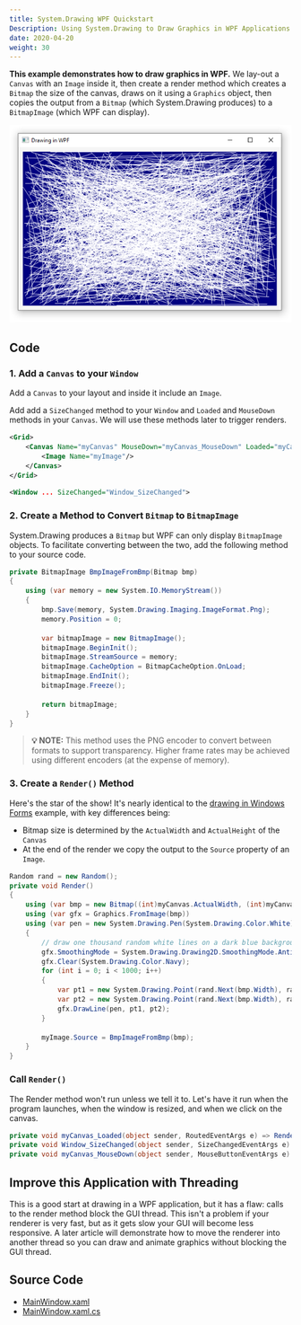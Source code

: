```yaml
---
title: System.Drawing WPF Quickstart
Description: Using System.Drawing to Draw Graphics in WPF Applications
date: 2020-04-20
weight: 30
---
```

**This example demonstrates how to draw graphics in WPF.** We lay-out a `Canvas` with an `Image` inside it, then create a render method which creates a `Bitmap` the size of the canvas, draws on it using a `Graphics` object, then copies the output from a `Bitmap` (which System.Drawing produces) to a `BitmapImage` (which WPF can display).

<img src="drawing-in-wpf.png" class="d-block mx-auto">

## Code

### 1. Add a `Canvas` to your `Window`

Add a `Canvas` to your layout and inside it include an `Image`. 

Add add a `SizeChanged` method to your `Window` and `Loaded` and `MouseDown` methods in your `Canvas`. We will use these methods later to trigger renders.

```xml
<Grid>
    <Canvas Name="myCanvas" MouseDown="myCanvas_MouseDown" Loaded="myCanvas_Loaded">
        <Image Name="myImage"/>
    </Canvas>
</Grid>
```

```xml
<Window ... SizeChanged="Window_SizeChanged">
```

### 2. Create a Method to Convert `Bitmap` to `BitmapImage`

System.Drawing produces a `Bitmap` but WPF can only display `BitmapImage` objects. To facilitate converting between the two, add the following method to your source code.

```cs
private BitmapImage BmpImageFromBmp(Bitmap bmp)
{
    using (var memory = new System.IO.MemoryStream())
    {
        bmp.Save(memory, System.Drawing.Imaging.ImageFormat.Png);
        memory.Position = 0;

        var bitmapImage = new BitmapImage();
        bitmapImage.BeginInit();
        bitmapImage.StreamSource = memory;
        bitmapImage.CacheOption = BitmapCacheOption.OnLoad;
        bitmapImage.EndInit();
        bitmapImage.Freeze();

        return bitmapImage;
    }
}
```

> **💡 NOTE:** This method uses the PNG encoder to convert between formats to support transparency. Higher frame rates may be achieved using different encoders (at the expense of memory).

### 3. Create a `Render()` Method

Here's the star of the show! It's nearly identical to the [drawing in Windows Forms](2-drawing-in-windows-forms.md.html) example, with key differences being:

* Bitmap size is determined by the `ActualWidth` and `ActualHeight` of the `Canvas`
* At the end of the render we copy the output to the `Source` property of an `Image`.

```cs
Random rand = new Random();
private void Render()
{
    using (var bmp = new Bitmap((int)myCanvas.ActualWidth, (int)myCanvas.ActualHeight))
    using (var gfx = Graphics.FromImage(bmp))
    using (var pen = new System.Drawing.Pen(System.Drawing.Color.White))
    {
        // draw one thousand random white lines on a dark blue background
        gfx.SmoothingMode = System.Drawing.Drawing2D.SmoothingMode.AntiAlias;
        gfx.Clear(System.Drawing.Color.Navy);
        for (int i = 0; i < 1000; i++)
        {
            var pt1 = new System.Drawing.Point(rand.Next(bmp.Width), rand.Next(bmp.Height));
            var pt2 = new System.Drawing.Point(rand.Next(bmp.Width), rand.Next(bmp.Height));
            gfx.DrawLine(pen, pt1, pt2);
        }

        myImage.Source = BmpImageFromBmp(bmp);
    }
}
```

### Call `Render()`

The Render method won't run unless we tell it to. Let's have it run when the program launches, when the window is resized, and when we click on the canvas.

```cs
private void myCanvas_Loaded(object sender, RoutedEventArgs e) => Render();
private void Window_SizeChanged(object sender, SizeChangedEventArgs e) => Render();
private void myCanvas_MouseDown(object sender, MouseButtonEventArgs e) => Render();
```

## Improve this Application with Threading

This is a good start at drawing in a WPF application, but it has a flaw: calls to the render method block the GUI thread. This isn't a problem if your renderer is very fast, but as it gets slow your GUI will become less responsive. A later article will demonstrate how to move the renderer into another thread so you can draw and animate graphics without blocking the GUI thread.

## Source Code

* [MainWindow.xaml](https://github.com/swharden/Csharp-Data-Visualization/blob/main/dev/old/drawing/quickstart-wpf/MainWindow.xaml)
* [MainWindow.xaml.cs](https://github.com/swharden/Csharp-Data-Visualization/blob/main/dev/old/drawing/quickstart-wpf/MainWindow.xaml.cs)